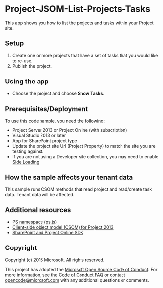 # Project-JSOM-List-Projects-Tasks
This app shows you how to list the projects and tasks within your Project site.

## Setup 

1.	Create one or more projects that have a set of tasks that you would like to re-use.
2.	Publish the project.

## Using the app

-	Choose the project and choose **Show Tasks**.


## Prerequisites/Deployment
To use this code sample, you need the following:
* Project Server 2013 or Project Online (with subscription)
* Visual Studio 2013 or later 
* App for SharePoint project type
* Update the project site Url (Project Property) to match the site you are testing against.
* If you are not using a Developer site collection, you may need to enable [Side Loading](https://blogs.msdn.microsoft.com/officeapps/2013/12/10/enable-app-sideloading-in-your-non-developer-site-collection/)


## How the sample affects your tenant data
This sample runs CSOM methods that read project and read/create task data. Tenant data will be affected.

## Additional resources
* [PS namespace (ps.js)](https://msdn.microsoft.com/en-us/library/office/jj669820.aspx)
* [Client-side object model (CSOM) for Project 2013](https://msdn.microsoft.com/en-us/library/office/jj163123.aspx)
* [SharePoint and Project Online SDK](https://www.nuget.org/packages/Microsoft.SharePointOnline.CSOM)

## Copyright
Copyright (c) 2016 Microsoft. All rights reserved.


This project has adopted the [Microsoft Open Source Code of Conduct](https://opensource.microsoft.com/codeofconduct/). For more information, see the [Code of Conduct FAQ](https://opensource.microsoft.com/codeofconduct/faq/) or contact [opencode@microsoft.com](mailto:opencode@microsoft.com) with any additional questions or comments.
